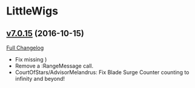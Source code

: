 # LittleWigs

## [v7.0.15](https://github.com/BigWigsMods/LittleWigs/tree/v7.0.15) (2016-10-15) [](#top)
[Full Changelog](https://github.com/BigWigsMods/LittleWigs/compare/v7.0.14...v7.0.15)

-   Fix missing )  
-   Remove a :RangeMessage call.  
-   CourtOfStars/AdvisorMelandrus: Fix Blade Surge Counter counting to infinity and beyond!  

